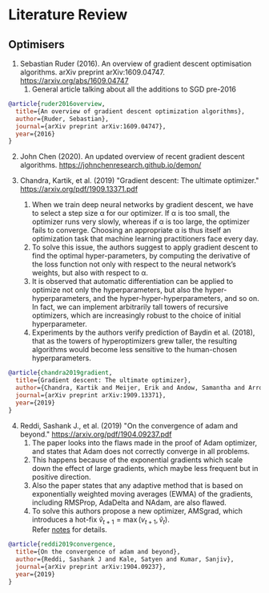 # Literature Review 

## Optimisers

1. Sebastian Ruder (2016). An overview of gradient descent optimisation algorithms. arXiv preprint arXiv:1609.04747. https://arxiv.org/abs/1609.04747
    1. General article talking about all the additions to SGD pre-2016

```bibtex
@article{ruder2016overview,
  title={An overview of gradient descent optimization algorithms},
  author={Ruder, Sebastian},
  journal={arXiv preprint arXiv:1609.04747},
  year={2016}
}
```

2. John Chen (2020). An updated overview of recent gradient descent algorithms. https://johnchenresearch.github.io/demon/

3. Chandra, Kartik, et al. (2019) "Gradient descent: The ultimate optimizer."   https://arxiv.org/pdf/1909.13371.pdf
    1. When we train deep neural networks by gradient descent, we have to select a step size α for our optimizer. If α is too small, the optimizer runs            very  slowly, whereas if α is too large, the optimizer fails to converge. Choosing an appropriate α is thus itself an optimization task that                machine learning practitioners face every day. 
    2. To solve this issue, the authors suggest to apply gradient descent to find the optimal hyper-parameters, by computing the derivative of the loss            function not only with respect to the neural network’s weights, but also with respect to α.
    3. It is observed that automatic differentiation can be applied to optimize not only the hyperparameters, but also the hyper-hyperparameters, and the          hyper-hyper-hyperparameters, and so on. In fact, we can implement arbitrarily tall towers of recursive optimizers, which are increasingly robust to        the choice of initial hyperparameter.
    4. Experiments by the authors verify prediction of Baydin et al. (2018), that as the towers of hyperoptimizers grew taller, the resulting algorithms          would become less sensitive to the human-chosen hyperparameters.
```bibtex
@article{chandra2019gradient,
  title={Gradient descent: The ultimate optimizer},
  author={Chandra, Kartik and Meijer, Erik and Andow, Samantha and Arroyo-Fang, Emilio and Dea, Irene and George, Johann and Grueter, Melissa and Hosmer, Basil and Stumpos, Steffi and Tempest, Alanna and others},
  journal={arXiv preprint arXiv:1909.13371},
  year={2019}
}

```
4. Reddi, Sashank J., et al. (2019) "On the convergence of adam and beyond." https://arxiv.org/pdf/1904.09237.pdf
    1. The paper looks into the flaws made in the proof of Adam optimizer, and states that Adam does not correctly converge in all problems.
    2. This happens because of the exponential gradients which scale down the effect of large gradients, which maybe less frequent but in positive direction.
    3. Also the paper states that any adaptive method that is based on exponentially weighted moving averages (EWMA) of the gradients, including RMSProp, AdaDelta and NAdam, are also flawed.
    4. To solve this authors propose a new optimizer, AMSgrad, which introduces a hot-fix ${\hat v_{t+1}} = {\max(v_{t+1}, \hat v_t)}$.  
     Refer [notes](https://www.notion.so/On-the-Convergence-of-Adam-and-Beyond-fbadcd3f494243fab44b712e08e8dc73) for details.
```bibtex
@article{reddi2019convergence,
  title={On the convergence of adam and beyond},
  author={Reddi, Sashank J and Kale, Satyen and Kumar, Sanjiv},
  journal={arXiv preprint arXiv:1904.09237},
  year={2019}
}
```
